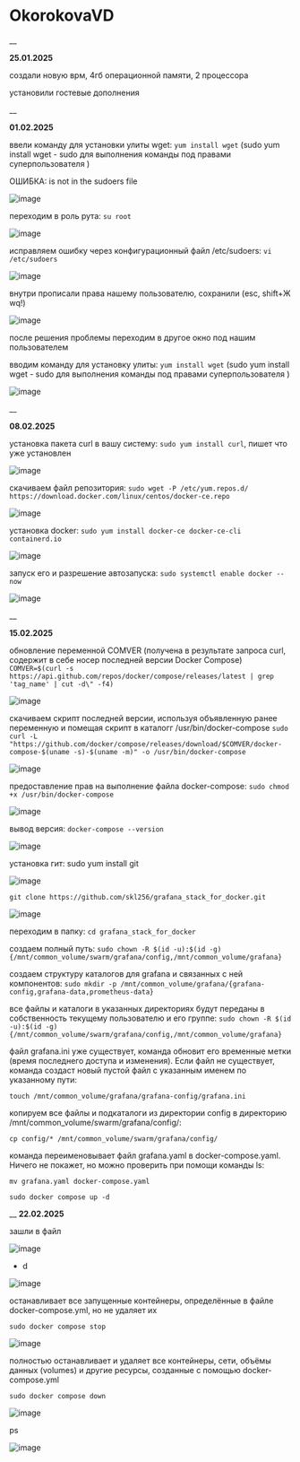 # OkorokovaVD

__

__25.01.2025__

создали новую врм, 4гб операционной памяти, 2 процессора

установили гостевые дополнения


__

__01.02.2025__

ввели команду для установки улиты wget: `yum install wget` (sudo yum install wget - sudo для выполнения команды под правами суперпользователя )

ОШИБКА: is not in the sudoers file

![image](https://github.com/user-attachments/assets/179d9bbc-24cd-43c2-adff-7ef5f2116a3a)


переходим в роль рута: `su root`

![image](https://github.com/user-attachments/assets/b3229764-d06f-4906-abc6-997263483bcb)


исправляем ошибку через конфигурационный файл /etc/sudoers:
`vi /etc/sudoers`

![image](https://github.com/user-attachments/assets/32b0b954-630f-4430-b8aa-910714213de3)


внутри прописали права нашему пользователю, сохранили (esc, shift+Ж wq!)

![image](https://github.com/user-attachments/assets/08bd7ea2-d2e3-475d-ac8d-1bbddbdbb34e)


после решения проблемы переходим в другое окно под нашим пользователем

вводим команду для установку улиты: `yum install wget` (sudo yum install wget - sudo для выполнения команды под правами суперпользователя )

![image](https://github.com/user-attachments/assets/c757f47e-e1dc-49ab-b4e5-7b002caca82d)


__

__08.02.2025__

установка пакета curl в вашу систему: `sudo yum install curl`, пишет что уже установлен

![image](https://github.com/user-attachments/assets/ffb5a3e6-5080-4871-abc8-b4b0fa93b587)


скачиваем файл репозитория: `sudo wget -P /etc/yum.repos.d/ https://download.docker.com/linux/centos/docker-ce.repo`

![image](https://github.com/user-attachments/assets/468ad6c8-066a-429e-a11f-cda851c3dd9d)


установка docker: `sudo yum install docker-ce docker-ce-cli containerd.io`

![image](https://github.com/user-attachments/assets/78cc0abc-5e38-4e3e-a3cc-229cddd662e6)


запуск его и разрешение автозапуска: `sudo systemctl enable docker --now`

![image](https://github.com/user-attachments/assets/ee9777bd-6410-451b-949f-78f0c28e96f1)

__

__15.02.2025__

обновление переменной COMVER (получена в результате запроса curl, содержит в себе носер последней версии Docker Compose)
`COMVER=$(curl -s https://api.github.com/repos/docker/compose/releases/latest | grep 'tag_name' | cut -d\" -f4)`

![image](https://github.com/user-attachments/assets/a6473bcf-3310-4f0e-b2b5-0b62eb0055ba)


скачиваем скрипт последней версии, используя объявленную ранее переменную и помещая скрипт в каталогг /usr/bin/docker-compose
`sudo curl -L "https://github.com/docker/compose/releases/download/$COMVER/docker-compose-$(uname -s)-$(uname -m)" -o /usr/bin/docker-compose`

![image](https://github.com/user-attachments/assets/6dcf6c85-e096-42ca-a47b-1e321140a3a3)


предоставление прав на выполнение файла docker-compose: `sudo chmod +x /usr/bin/docker-compose`

![image](https://github.com/user-attachments/assets/21f2dfb9-0470-490a-8402-30481d514168)


вывод версия: `docker-compose --version`

![image](https://github.com/user-attachments/assets/b3291feb-57c0-4c88-b646-3a084550d410)


установка гит: sudo yum install git 

![image](https://github.com/user-attachments/assets/3b1c3249-0614-4b39-96d7-3a83963668d5)


`git clone https://github.com/skl256/grafana_stack_for_docker.git`

![image](https://github.com/user-attachments/assets/9097ba2b-23af-4db1-bccf-6a5eb038c6b8)


переходим в папку: `cd grafana_stack_for_docker`

                                            
создаем полный путь: `sudo chown -R $(id -u):$(id -g) {/mnt/common_volume/swarm/grafana/config,/mnt/common_volume/grafana}`


создаем структуру каталогов для grafana и связанных с ней компонентов: `sudo mkdir -p /mnt/common_volume/grafana/{grafana-config,grafana-data,prometheus-data}`


все файлы и каталоги в указанных директориях будут переданы в собственность текущему пользователю и его группе: `sudo chown -R $(id -u):$(id -g) {/mnt/common_volume/swarm/grafana/config,/mnt/common_volume/grafana}`


файл grafana.ini уже существует, команда обновит его временные метки (время последнего доступа и изменения). Если файл не существует, команда создаст новый пустой файл с указанным именем по указанному пути:

`touch /mnt/common_volume/grafana/grafana-config/grafana.ini`


копируем все файлы и подкаталоги из директории config в директорию /mnt/common_volume/swarm/grafana/config/:

`cp config/* /mnt/common_volume/swarm/grafana/config/`


команда переименовывает файл grafana.yaml в docker-compose.yaml. Ничего не покажет, но можно проверить при помощи команды ls:

`mv grafana.yaml docker-compose.yaml`


`sudo docker compose up -d`

__
__22.02.2025__

зашли в файл

![image](https://github.com/user-attachments/assets/cd59b18d-dbb2-4309-ac60-d8bc43d5ae2f)

- d

![image](https://github.com/user-attachments/assets/9bb313f0-ed3d-4282-9b34-48c491eb8e55)



останавливает все запущенные контейнеры, определённые в файле docker-compose.yml, но не удаляет их

`sudo docker compose stop`

![image](https://github.com/user-attachments/assets/737062df-5959-4c7f-856f-d1a15981c37a)


полностью останавливает и удаляет все контейнеры, сети, объёмы данных (volumes) и другие ресурсы, созданные с помощью docker-compose.yml 

`sudo docker compose down`

![image](https://github.com/user-attachments/assets/3877db92-3d8c-4b3d-bb3d-49d89e669f4a)

ps

![image](https://github.com/user-attachments/assets/50afd43d-f3d1-4c04-afb6-686f2d4fd200)

